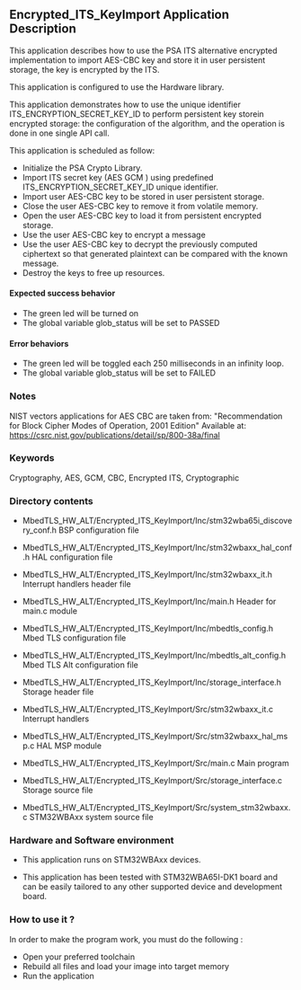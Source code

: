 ## <b>Encrypted_ITS_KeyImport Application Description</b>

This application describes how to use the PSA ITS alternative encrypted implementation to import AES-CBC
key and store it in user persistent storage, the key is encrypted by the ITS.

This application is configured to use the Hardware library.

This application demonstrates how to use the unique identifier ITS_ENCRYPTION_SECRET_KEY_ID to perform
persistent key storein encrypted storage: the configuration of the algorithm, and the operation
is done in one single API call.

This application is scheduled as follow:

  - Initialize the PSA Crypto Library.
  - Import ITS secret key (AES GCM ) using predefined ITS_ENCRYPTION_SECRET_KEY_ID unique identifier.
  - Import user AES-CBC key to be stored in user persistent storage.
  - Close the user AES-CBC key to remove it from volatile memory.
  - Open the user AES-CBC key to load it from persistent encrypted storage.
  - Use the user AES-CBC key to encrypt a message
  - Use the user AES-CBC  key to decrypt the previously computed ciphertext so
    that generated plaintext can be compared with the known message.
  - Destroy the keys to free up resources.

####  <b>Expected success behavior</b>

- The green led will be turned on
- The global variable glob_status will be set to PASSED

#### <b>Error behaviors</b>

- The green led will be toggled each 250 milliseconds in an infinity loop.
- The global variable glob_status will be set to FAILED

### <b>Notes</b>
NIST vectors applications for AES CBC are taken from:
"Recommendation for Block Cipher Modes of Operation, 2001 Edition"
Available at:
 https://csrc.nist.gov/publications/detail/sp/800-38a/final

### <b>Keywords</b>

Cryptography, AES, GCM, CBC, Encrypted ITS, Cryptographic

### <b>Directory contents</b>

  - MbedTLS_HW_ALT/Encrypted_ITS_KeyImport/Inc/stm32wba65i_discovery_conf.h     BSP configuration file

  - MbedTLS_HW_ALT/Encrypted_ITS_KeyImport/Inc/stm32wbaxx_hal_conf.h    HAL configuration file
  - MbedTLS_HW_ALT/Encrypted_ITS_KeyImport/Inc/stm32wbaxx_it.h          Interrupt handlers header file
  - MbedTLS_HW_ALT/Encrypted_ITS_KeyImport/Inc/main.h                        Header for main.c module
  - MbedTLS_HW_ALT/Encrypted_ITS_KeyImport/Inc/mbedtls_config.h              Mbed TLS configuration file
  - MbedTLS_HW_ALT/Encrypted_ITS_KeyImport/Inc/mbedtls_alt_config.h          Mbed TLS Alt configuration file
  - MbedTLS_HW_ALT/Encrypted_ITS_KeyImport/Inc/storage_interface.h           Storage header file
  - MbedTLS_HW_ALT/Encrypted_ITS_KeyImport/Src/stm32wbaxx_it.c          Interrupt handlers
  - MbedTLS_HW_ALT/Encrypted_ITS_KeyImport/Src/stm32wbaxx_hal_msp.c     HAL MSP module
  - MbedTLS_HW_ALT/Encrypted_ITS_KeyImport/Src/main.c                        Main program
  - MbedTLS_HW_ALT/Encrypted_ITS_KeyImport/Src/storage_interface.c           Storage source file
  - MbedTLS_HW_ALT/Encrypted_ITS_KeyImport/Src/system_stm32wbaxx.c      STM32WBAxx system source file

### <b>Hardware and Software environment</b>

  - This application runs on STM32WBAxx devices.

  - This application has been tested with STM32WBA65I-DK1 board and can be
    easily tailored to any other supported device and development board.

###  <b>How to use it ?</b>

In order to make the program work, you must do the following :

 - Open your preferred toolchain
 - Rebuild all files and load your image into target memory
 - Run the application

